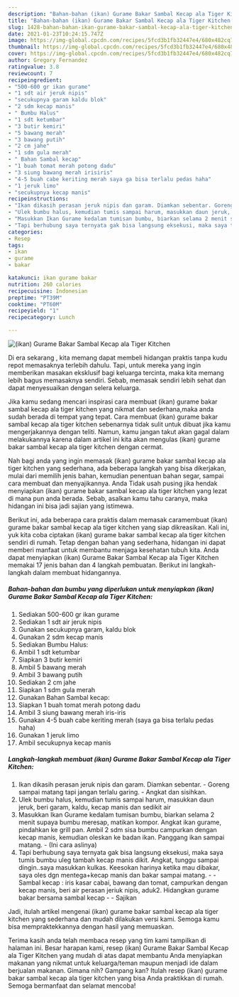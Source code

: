 ```yaml
---
description: "Bahan-bahan (ikan) Gurame Bakar Sambal Kecap ala Tiger Kitchen yang lezat Untuk Jualan"
title: "Bahan-bahan (ikan) Gurame Bakar Sambal Kecap ala Tiger Kitchen yang lezat Untuk Jualan"
slug: 1428-bahan-bahan-ikan-gurame-bakar-sambal-kecap-ala-tiger-kitchen-yang-lezat-untuk-jualan
date: 2021-01-23T10:24:15.747Z
image: https://img-global.cpcdn.com/recipes/5fcd3b1fb32447e4/680x482cq70/ikan-gurame-bakar-sambal-kecap-ala-tiger-kitchen-foto-resep-utama.jpg
thumbnail: https://img-global.cpcdn.com/recipes/5fcd3b1fb32447e4/680x482cq70/ikan-gurame-bakar-sambal-kecap-ala-tiger-kitchen-foto-resep-utama.jpg
cover: https://img-global.cpcdn.com/recipes/5fcd3b1fb32447e4/680x482cq70/ikan-gurame-bakar-sambal-kecap-ala-tiger-kitchen-foto-resep-utama.jpg
author: Gregory Fernandez
ratingvalue: 3.8
reviewcount: 7
recipeingredient:
- "500-600 gr ikan gurame"
- "1 sdt air jeruk nipis"
- "secukupnya garam kaldu blok"
- "2 sdm kecap manis"
- " Bumbu Halus"
- "1 sdt ketumbar"
- "3 butir kemiri"
- "5 bawang merah"
- "3 bawang putih"
- "2 cm jahe"
- "1 sdm gula merah"
- " Bahan Sambal kecap"
- "1 buah tomat merah potong dadu"
- "3 siung bawang merah irisiris"
- "4-5 buah cabe keriting merah saya ga bisa terlalu pedas haha"
- "1 jeruk limo"
- "secukupnya kecap manis"
recipeinstructions:
- "Ikan dikasih perasan jeruk nipis dan garam. Diamkan sebentar. Goreng sampai matang tapi jangan terlalu garing. Angkat dan sisihkan."
- "Ulek bumbu halus, kemudian tumis sampai harum, masukkan daun jeruk, beri garam, kaldu, kecap manis dan sedikit air"
- "Masukkan Ikan Gurame kedalam tumisan bumbu, biarkan selama 2 menit supaya bumbu meresap, matikan kompor. Angkat ikan gurame, pindahkan ke grill pan. Ambil 2 sdm sisa bumbu campurkan dengan kecap manis, kemudian oleskan ke badan ikan. Panggang ikan sampai matang. (Ini cara aslinya)"
- "Tapi berhubung saya ternyata gak bisa langsung eksekusi, maka saya tumis bumbu uleg tambah kecap manis dikit. Angkat, tunggu sampai dingin..saya masukkan kulkas. Keesokan harinya ketika mau dibakar, saya oles dgn mentega+kecap manis dan bakar sampai matang.  Sambal kecap : iris kasar cabai, bawang dan tomat, campurkan dengan kecap manis, beri air perasan jeriuk nipis, aduk2. Hidangkan gurame bakar bersama sambal kecap  Sajikan"
categories:
- Resep
tags:
- ikan
- gurame
- bakar

katakunci: ikan gurame bakar 
nutrition: 260 calories
recipecuisine: Indonesian
preptime: "PT39M"
cooktime: "PT60M"
recipeyield: "1"
recipecategory: Lunch

---
```



![(ikan) Gurame Bakar Sambal Kecap ala Tiger Kitchen](https://img-global.cpcdn.com/recipes/5fcd3b1fb32447e4/680x482cq70/ikan-gurame-bakar-sambal-kecap-ala-tiger-kitchen-foto-resep-utama.jpg)

Di era  sekarang , kita memang dapat membeli hidangan praktis tanpa kudu repot memasaknya terlebih dahulu. Tapi, untuk mereka yang ingin memberikan masakan eksklusif bagi keluarga tercinta, maka kita memang lebih bagus memasaknya sendiri. Sebab, memasak sendiri lebih sehat dan dapat menyesuaikan dengan selera keluarga.

Jika kamu sedang mencari inspirasi cara membuat (ikan) gurame bakar sambal kecap ala tiger kitchen yang nikmat dan sederhana,maka anda sudah berada di tempat yang tepat. Cara membuat (ikan) gurame bakar sambal kecap ala tiger kitchen  sebenarnya tidak sulit untuk dibuat jika kamu mengerjakannya dengan teliti. Namun, kamu jangan takut akan gagal dalam melakukannya 
karena dalam artikel ini kita akan mengulas (ikan) gurame bakar sambal kecap ala tiger kitchen dengan cermat.  



Nah bagi anda yang ingin memasak (ikan) gurame bakar sambal kecap ala tiger kitchen yang sederhana, ada beberapa langkah yang bisa dikerjakan, mulai dari memilih jenis bahan, kemudian penentuan bahan segar, sampai cara membuat dan menyajikannya. Anda Tidak usah pusing jika hendak menyiapkan (ikan) gurame bakar sambal kecap ala tiger kitchen yang lezat di mana pun anda berada. Sebab, asalkan kamu  tahu caranya, maka hidangan ini bisa jadi sajian yang istimewa.

Berikut ini, ada beberapa cara praktis  dalam memasak caramembuat (ikan) gurame bakar sambal kecap ala tiger kitchen yang siap dikreasikan. Kali ini, yuk kita coba ciptakan (ikan) gurame bakar sambal kecap ala tiger kitchen sendiri di rumah. Tetap dengan bahan yang sederhana, hidangan ini dapat memberi manfaat untuk membantu menjaga kesehatan tubuh kita. Anda dapat menyiapkan (ikan) Gurame Bakar Sambal Kecap ala Tiger Kitchen memakai 17 jenis bahan dan 4 langkah pembuatan. Berikut ini langkah-langkah dalam membuat hidangannya.

<!--inarticleads1-->

##### Bahan-bahan dan bumbu yang diperlukan untuk menyiapkan (ikan) Gurame Bakar Sambal Kecap ala Tiger Kitchen:

1. Sediakan 500-600 gr ikan gurame
1. Sediakan 1 sdt air jeruk nipis
1. Gunakan secukupnya garam, kaldu blok
1. Gunakan 2 sdm kecap manis
1. Sediakan  Bumbu Halus:
1. Ambil 1 sdt ketumbar
1. Siapkan 3 butir kemiri
1. Ambil 5 bawang merah
1. Ambil 3 bawang putih
1. Sediakan 2 cm jahe
1. Siapkan 1 sdm gula merah
1. Gunakan  Bahan Sambal kecap:
1. Siapkan 1 buah tomat merah potong dadu
1. Ambil 3 siung bawang merah iris-iris
1. Gunakan 4-5 buah cabe keriting merah (saya ga bisa terlalu pedas haha)
1. Gunakan 1 jeruk limo
1. Ambil secukupnya kecap manis




<!--inarticleads2-->

##### Langkah-langkah membuat (ikan) Gurame Bakar Sambal Kecap ala Tiger Kitchen:

1. Ikan dikasih perasan jeruk nipis dan garam. Diamkan sebentar. - Goreng sampai matang tapi jangan terlalu garing. - Angkat dan sisihkan.
1. Ulek bumbu halus, kemudian tumis sampai harum, masukkan daun jeruk, beri garam, kaldu, kecap manis dan sedikit air
1. Masukkan Ikan Gurame kedalam tumisan bumbu, biarkan selama 2 menit supaya bumbu meresap, matikan kompor. Angkat ikan gurame, pindahkan ke grill pan. Ambil 2 sdm sisa bumbu campurkan dengan kecap manis, kemudian oleskan ke badan ikan. Panggang ikan sampai matang. - (Ini cara aslinya)
1. Tapi berhubung saya ternyata gak bisa langsung eksekusi, maka saya tumis bumbu uleg tambah kecap manis dikit. Angkat, tunggu sampai dingin..saya masukkan kulkas. Keesokan harinya ketika mau dibakar, saya oles dgn mentega+kecap manis dan bakar sampai matang. -  - Sambal kecap : iris kasar cabai, bawang dan tomat, campurkan dengan kecap manis, beri air perasan jeriuk nipis, aduk2. Hidangkan gurame bakar bersama sambal kecap -  - Sajikan




Jadi, itulah artikel mengenai  (ikan) gurame bakar sambal kecap ala tiger kitchen  yang sederhana dan mudah dilakukan versi kami. Semoga kamu bisa mempraktekkannya dengan hasil yang memuaskan. 

Terima kasih anda telah membaca resep yang tim kami tampilkan di halaman ini. Besar harapan kami, resep  (ikan) Gurame Bakar Sambal Kecap ala Tiger Kitchen yang mudah di atas dapat membantu Anda menyiapkan makanan yang nikmat untuk keluarga/teman maupun menjadi ide dalam berjualan makanan. Gimana nih? Gampang kan? Itulah resep (ikan) gurame bakar sambal kecap ala tiger kitchen yang bisa Anda praktikkan di rumah. Semoga bermanfaat dan selamat mencoba!

